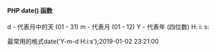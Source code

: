 #### PHP date() 函数

d - 代表月中的天 (01 - 31)
m - 代表月 (01 - 12)
Y - 代表年 (四位数)
H:
i:
s:

最常用的格式date('Y-m-d H:i:s');2019-01-02 23:21:00